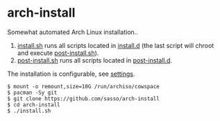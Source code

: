 # arch-install
Somewhat automated Arch Linux installation..

1. [install.sh](install.sh) runs all scripts located in [install.d](install.d) (the last script will chroot and execute [post-install.sh](post-install.sh)).
2. [post-install.sh](post-install.sh) runs all scripts located in [post-install.d](post-install.d).

The installation is configurable, see [settings](conf.d/settings).


```
$ mount -o remount,size=10G /run/archiso/cowspace
$ pacman -Sy git
$ git clone https://github.com/sasso/arch-install
$ cd arch-install
$ ./install.sh
```
